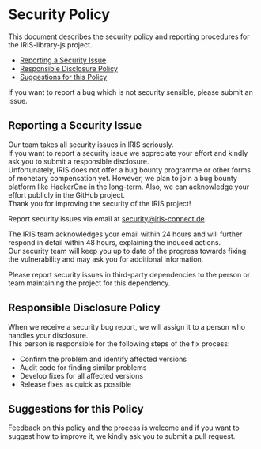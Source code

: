 # Security Policy

This document describes the security policy and reporting procedures for the IRIS-library-js
project.

  * [Reporting a Security Issue](#reporting-a-security-issue)
  * [Responsible Disclosure Policy](#responsible-disclosure-policy)
  * [Suggestions for this Policy](#suggestions-for-this-policy)
  
If you want to report a bug which is not security sensible, please submit an issue. 

## Reporting a Security Issue
Our team takes all security issues in IRIS seriously.  
If you want to report a security issue we appreciate your effort and kindly ask you to submit a responsible disclosure.  
Unfortunately, IRIS does not offer a bug bounty programme or other forms of monetary compensation yet. 
However, we plan to join a bug bounty platform like HackerOne in the long-term. 
Also, we can acknowledge your effort publicly in the GitHub project.  
Thank you for improving the security of the IRIS project!

Report security issues via email at [security@iris-connect.de](mailto:security@iris-connect.de?subject=GitHub%20Security%20Issue%20IRIS-library-js).

The IRIS team acknowledges your email within 24 hours and will further respond in detail within 48 hours, explaining the induced actions.  
Our security team will keep you up to date of the progress towards fixing the vulnerability and may ask you for additional information.

Please report security issues in third-party dependencies to the person or team maintaining
the project for this dependency.

## Responsible Disclosure Policy

When we receive a security bug report, we will assign it to a person who handles your disclosure.  
This person is responsible for the following steps of the fix process:

* Confirm the problem and identify affected versions
* Audit code for finding similar problems
* Develop fixes for all affected versions
* Release fixes as quick as possible

## Suggestions for this Policy

Feedback on this policy and the process is welcome and if you want to suggest how to improve it, we kindly ask you to submit a pull request.

